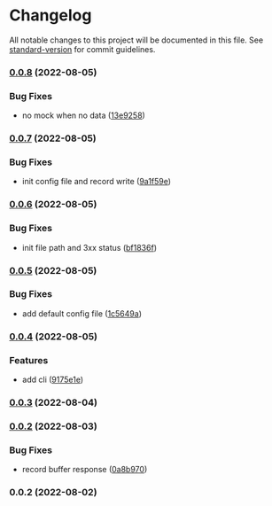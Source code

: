 # Changelog

All notable changes to this project will be documented in this file. See [standard-version](https://github.com/conventional-changelog/standard-version) for commit guidelines.

### [0.0.8](https://github.com/superwf/playwright-record-and-mock/compare/v0.0.7...v0.0.8) (2022-08-05)


### Bug Fixes

* no mock when no data ([13e9258](https://github.com/superwf/playwright-record-and-mock/commit/13e9258d2a473d0720846c020af719e8a87ead02))

### [0.0.7](https://github.com/superwf/playwright-record-and-mock/compare/v0.0.6...v0.0.7) (2022-08-05)


### Bug Fixes

* init config file and record write ([9a1f59e](https://github.com/superwf/playwright-record-and-mock/commit/9a1f59e70590d1f954a838a56a6780031c410d96))

### [0.0.6](https://github.com/superwf/playwright-record-and-mock/compare/v0.0.5...v0.0.6) (2022-08-05)


### Bug Fixes

* init file path and 3xx status ([bf1836f](https://github.com/superwf/playwright-record-and-mock/commit/bf1836f6783439a8064ee42b6156061526995a42))

### [0.0.5](https://github.com/superwf/playwright-record-and-mock/compare/v0.0.4...v0.0.5) (2022-08-05)


### Bug Fixes

* add default config file ([1c5649a](https://github.com/superwf/playwright-record-and-mock/commit/1c5649a485243e6a84853ca3eab740d6df7286a8))

### [0.0.4](https://github.com/superwf/playwright-record-and-mock/compare/v0.0.3...v0.0.4) (2022-08-05)


### Features

* add cli ([9175e1e](https://github.com/superwf/playwright-record-and-mock/commit/9175e1ebfdf9969b702edb4a0eaf571af6b64723))

### [0.0.3](https://github.com/superwf/playwright-record-and-mock/compare/v0.0.2...v0.0.3) (2022-08-04)

### [0.0.2](https://github.com/superwf/playwright-record-and-mock/compare/v0.0.1...v0.0.2) (2022-08-03)


### Bug Fixes

* record buffer response ([0a8b970](https://github.com/superwf/playwright-record-and-mock/commit/0a8b970cf5ec2537fa6ba05f2367daccc0b108be))

### 0.0.2 (2022-08-02)
